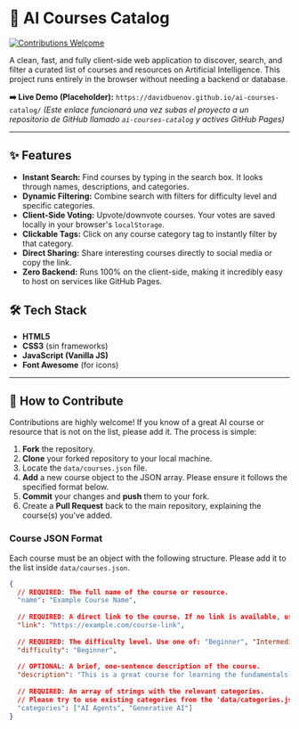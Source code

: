 # 🤖 AI Courses Catalog

[![Contributions Welcome](https://img.shields.io/badge/contributions-welcome-brightgreen.svg?style=flat-square)](https://github.com/davidbuenov/ai-courses-catalog/pulls)

A clean, fast, and fully client-side web application to discover, search, and filter a curated list of courses and resources on Artificial Intelligence. This project runs entirely in the browser without needing a backend or database.

**➡️ Live Demo (Placeholder):** `https://davidbuenov.github.io/ai-courses-catalog/` *(Este enlace funcionará una vez subas el proyecto a un repositorio de GitHub llamado `ai-courses-catalog` y actives GitHub Pages)*

---

## ✨ Features

*   **Instant Search:** Find courses by typing in the search box. It looks through names, descriptions, and categories.
*   **Dynamic Filtering:** Combine search with filters for difficulty level and specific categories.
*   **Client-Side Voting:** Upvote/downvote courses. Your votes are saved locally in your browser's `localStorage`.
*   **Clickable Tags:** Click on any course category tag to instantly filter by that category.
*   **Direct Sharing:** Share interesting courses directly to social media or copy the link.
*   **Zero Backend:** Runs 100% on the client-side, making it incredibly easy to host on services like GitHub Pages.

## 🛠️ Tech Stack

*   **HTML5**
*   **CSS3** (sin frameworks)
*   **JavaScript (Vanilla JS)**
*   **Font Awesome** (for icons)

---

## 🚀 How to Contribute

Contributions are highly welcome! If you know of a great AI course or resource that is not on the list, please add it. The process is simple:

1.  **Fork** the repository.
2.  **Clone** your forked repository to your local machine.
3.  Locate the `data/courses.json` file.
4.  **Add** a new course object to the JSON array. Please ensure it follows the specified format below.
5.  **Commit** your changes and **push** them to your fork.
6.  Create a **Pull Request** back to the main repository, explaining the course(s) you've added.

### Course JSON Format

Each course must be an object with the following structure. Please add it to the list inside `data/courses.json`.

```json
{
  // REQUIRED: The full name of the course or resource.
  "name": "Example Course Name",
  
  // REQUIRED: A direct link to the course. If no link is available, use null.
  "link": "https://example.com/course-link", 
  
  // REQUIRED: The difficulty level. Use one of: "Beginner", "Intermediate", "Advanced", or "Unspecified".
  "difficulty": "Beginner",
  
  // OPTIONAL: A brief, one-sentence description of the course.
  "description": "This is a great course for learning the fundamentals of X.",
  
  // REQUIRED: An array of strings with the relevant categories.
  // Please try to use existing categories from the 'data/categories.json' file if possible.
  "categories": ["AI Agents", "Generative AI"] 
}
